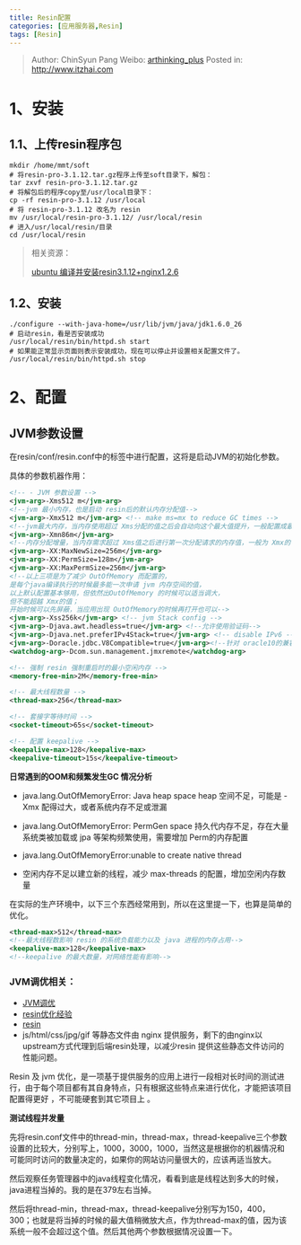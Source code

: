 ```yaml
---
title: Resin配置
categories: [应用服务器,Resin]
tags: [Resin]
---
```


> Author: ChinSyun Pang
> Weibo: [arthinking_plus](http://weibo.com/arthinkingplus)
> Posted in: http://www.itzhai.com

# 1、安装
## 1.1、上传resin程序包
```shell
mkdir /home/mmt/soft
# 将resin-pro-3.1.12.tar.gz程序上传至soft目录下，解包：
tar zxvf resin-pro-3.1.12.tar.gz
# 将解包后的程序copy至/usr/local目录下：
cp -rf resin-pro-3.1.12 /usr/local
# 将 resin-pro-3.1.12 改名为 resin
mv /usr/local/resin-pro-3.1.12/ /usr/local/resin
# 进入/usr/local/resin/目录
cd /usr/local/resin
```


> 相关资源：    
> 
> [ubuntu 编译并安装resin3.1.12+nginx1.2.6](http://blog.csdn.net/tegwy/article/details/8870873 "ubuntu 编译并安装resin3.1.12+nginx1.2.6")

## 1.2、安装
```shell
./configure --with-java-home=/usr/lib/jvm/java/jdk1.6.0_26
# 启动resin，看是否安装成功
/usr/local/resin/bin/httpd.sh start
# 如果能正常显示页面则表示安装成功，现在可以停止并设置相关配置文件了。
/usr/local/resin/bin/httpd.sh stop
```

# 2、配置
## JVM参数设置

在resin/conf/resin.conf中的<jvm-arg>标签中进行配置，这将是启动JVM的初始化参数。

具体的参数机器作用：
```xml
<!-- - JVM 参数设置 -->
<jvm-arg>-Xms512 m</jvm-arg>
<!--jvm 最小内存，也是启动 resin后的默认内存分配值-->
<jvm-arg>-Xmx512 m</jvm-arg> <!-- make ms=mx to reduce GC times -->
<!--jvm最大内存，当内存使用超过 Xms分配的值之后会自动向这个最大值提升，一般配置成最大最小值相等，理论上能够降低 GC 垃圾收集的时间，可按实际进行配置-->
<jvm-arg>-Xmn86m</jvm-arg>
<!--内存分配增量，当内存需求超过 Xms值之后进行第一次分配请求的内存值，一般为 Xmx的 1/3-1/4 ；开始时候可以先屏蔽，当应用出现OutOfMemory的时候再打开也可以-->
<jvm-arg>-XX:MaxNewSize=256m</jvm-arg>
<jvm-arg>-XX:PermSize=128m</jvm-arg>
<jvm-arg>-XX:MaxPermSize=256m</jvm-arg>
<!--以上三项是为了减少 OutOfMemory 而配置的，
是每个java编译执行的时候最多能一次申请 jvm 内存空间的值，
以上默认配置基本够用，但依然出OutOfMemory 的时候可以适当调大，
但不能超越 Xmx的值；
开始时候可以先屏蔽，当应用出现 OutOfMemory的时候再打开也可以-->
<jvm-arg>-Xss256k</jvm-arg> <!-- jvm Stack config -->
<jvm-arg>-Djava.awt.headless=true</jvm-arg> <!--允许使用验证码-->
<jvm-arg>-Djava.net.preferIPv4Stack=true</jvm-arg> <!-- disable IPv6 -->
<jvm-arg>-Doracle.jdbc.V8Compatible=true</jvm-arg><!--针对 oracle10的兼容配置-->
<watchdog-arg>-Dcom.sun.management.jmxremote</watchdog-arg>

<!-- 强制 resin 强制重启时的最小空闲内存 -->
<memory-free-min>2M</memory-free-min>

<!-- 最大线程数量 -->
<thread-max>256</thread-max>

<!-- 套接字等待时间 -->
<socket-timeout>65s</socket-timeout>

<!-- 配置 keepalive -->
<keepalive-max>128</keepalive-max>
<keepalive-timeout>15s</keepalive-timeout>
```   

**日常遇到的OOM和频繁发生GC 情况分析**

* java.lang.OutOfMemoryError: Java heap space
heap 空间不足，可能是 -Xmx 配得过大，或者系统内存不足或泄漏

* java.lang.OutOfMemoryError: PermGen space
持久代内存不足，存在大量系统类被加载或 jpa 等架构频繁使用，需要增加 Perm的内存配置

* java.lang.OutOfMemoryError:unable to create native thread

* 空闲内存不足以建立新的线程，减少 max-threads 的配置，增加空闲内存数量

在实际的生产环境中，以下三个东西经常用到，所以在这里提一下，也算是简单的优化。

```xml
<thread-max>512</thread-max>
<!--最大线程数影响 resin 的系统负载能力以及 java 进程的内存占用-->
<keepalive-max>128</keepalive-max>
<!--keepalive 的最大数量，对网络性能有影响-->
```

### JVM调优相关：    
* [JVM调优](http://blog.csdn.net/tyrone1979/article/details/1274458 "JVM调优")    
* [resin优化经验](http://www.opendigest.org/article.php/450 "resin优化经验")    
* [resin](http://www.caucho.com/resin-3.0/performance/jvm-tuning.xtp#garbage-collection "resin")    
* js/html/css/jpg/gif 等静态文件由 nginx 提供服务，剩下的由nginx以upstream方式代理到后端resin处理，以减少resin 提供这些静态文件访问的性能问题。

Resin 及 jvm 优化，是一项基于提供服务的应用上进行一段相对长时间的测试进行，由于每个项目都有其自身特点，只有根据这些特点来进行优化，才能把该项目配置得更好 ，不可能硬套到其它项目上 。


**测试线程并发量**    

先将resin.conf文件中的thread-min，thread-max，thread-keepalive三个参数设置的比较大，分别写上，1000，3000，1000，当然这是根据你的机器情况和可能同时访问的数量决定的，如果你的网站访问量很大的，应该再适当放大。

然后观察任务管理器中的java线程变化情况，看看到底是线程达到多大的时候，java进程当掉的。我的是在379左右当掉。

然后将thread-min，thread-max，thread-keepalive分别写为150，400，300；也就是将当掉的时候的最大值稍微放大点，作为thread-max的值，因为该系统一般不会超过这个值。然后其他两个参数根据情况设置一下。


